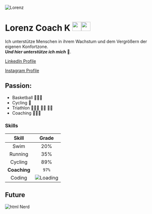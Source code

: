 ![Lorenz](https://media.licdn.com/dms/image/D4E16AQEepXZ_x7XSWg/profile-displaybackgroundimage-shrink_350_1400/0/1717402582928?e=1724889600&v=beta&t=jgv_ytINycbU33mv4SKLc5SxLBBBuwtBr_vLnNFhx70)
# Lorenz Coach K  [<img src="https://upload.wikimedia.org/wikipedia/commons/c/ca/LinkedIn_logo_initials.png" width="30" height="30">](https://www.linkedin.com/in/lorenzkrueger/)[<img src="https://upload.wikimedia.org/wikipedia/commons/e/e7/Instagram_logo_2016.svg" width="30" height="30">](https://www.instagram.com/lorenzkrueger/)

Ich unterstütze Menschen in ihrem Wachstum und dem Vergrößern der eigenen Konfortzone.  
**_Und hier unterstütze ich mich_** 🕺.
<br>  

[LinkedIn Profile](www.linkedin.com/in/lorenzkrueger)  

[Instagram Profile](www.www.instagram.com/lorenzkrueger/)  
## Passion:
- Basketball ⛹🏼‍♂️
- Cycling 🚴
- Triathlon 🏊🏼‍♂️ 🚴‍♂️ 🏃🏾
- Coaching 🧑🏼‍⚕️
### Skills
|Skill  |Grade|  
|:--------:|:----:|
|Swim    |   20%|
|Running |   35%|
|Cycling |   89%|
|**Coaching**|   `97%`|
|Coding|![Loading](https://media.tenor.com/wpSo-8CrXqUAAAAi/loading-loading-forever.gif) |

## Future
![html Nerd](https://static.karimoos.com/wp-content/uploads/2024/03/Funny-I-Are-Programmer-Programming-Coding-Nerd-Corgi-Dog-Svg.jpg)
